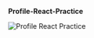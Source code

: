 **Profile-React-Practice**


![Profile React Practice](https://github.com/Chayon111/Profile-React-Practice/assets/101303939/889af722-a719-4afe-8112-a36a6a5b567e)
